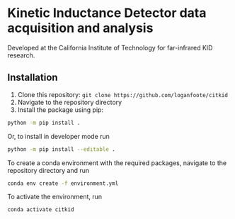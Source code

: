 # Kinetic Inductance Detector data acquisition and analysis
Developed at the California Institute of Technology for far-infrared KID research.

## Installation
1. Clone this repository: `git clone https://github.com/loganfoote/citkid`
2. Navigate to the repository directory
3. Install the package using pip:
```bash
python -m pip install .
```
 Or, to install in developer mode run  
 ```bash
 python -m pip install --editable .
```
To create a conda environment with the required packages, navigate to the repository directory and run 
```bash
conda env create -f environment.yml
```
To activate the environment, run 
```bash
conda activate citkid
```
